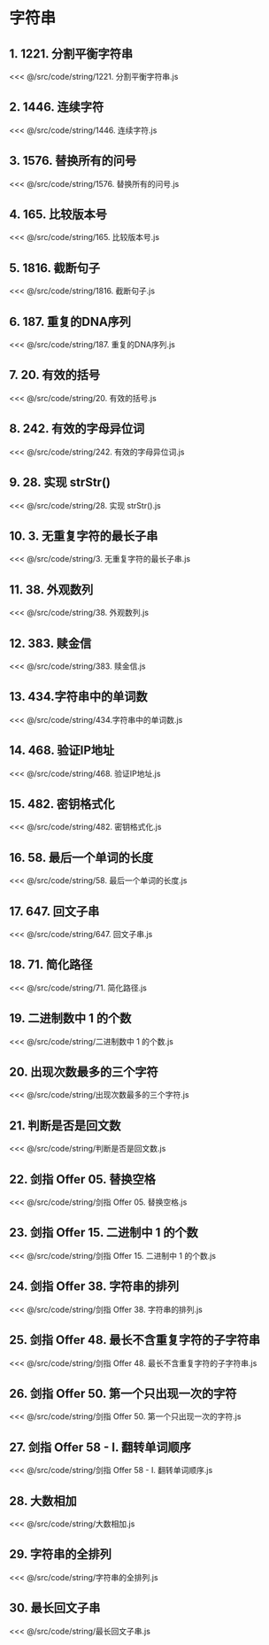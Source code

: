# 字符串

## 1. 1221. 分割平衡字符串

<<< @/src/code/string/1221. 分割平衡字符串.js

## 2. 1446. 连续字符

<<< @/src/code/string/1446. 连续字符.js

## 3. 1576. 替换所有的问号

<<< @/src/code/string/1576. 替换所有的问号.js

## 4. 165. 比较版本号

<<< @/src/code/string/165. 比较版本号.js

## 5. 1816. 截断句子

<<< @/src/code/string/1816. 截断句子.js

## 6. 187. 重复的DNA序列

<<< @/src/code/string/187. 重复的DNA序列.js

## 7. 20. 有效的括号

<<< @/src/code/string/20. 有效的括号.js

## 8. 242. 有效的字母异位词

<<< @/src/code/string/242. 有效的字母异位词.js

## 9. 28. 实现 strStr()

<<< @/src/code/string/28. 实现 strStr().js

## 10. 3. 无重复字符的最长子串

<<< @/src/code/string/3. 无重复字符的最长子串.js

## 11. 38. 外观数列

<<< @/src/code/string/38. 外观数列.js

## 12. 383. 赎金信

<<< @/src/code/string/383. 赎金信.js

## 13. 434.字符串中的单词数

<<< @/src/code/string/434.字符串中的单词数.js

## 14. 468. 验证IP地址

<<< @/src/code/string/468. 验证IP地址.js

## 15. 482. 密钥格式化

<<< @/src/code/string/482. 密钥格式化.js

## 16. 58. 最后一个单词的长度

<<< @/src/code/string/58. 最后一个单词的长度.js

## 17. 647. 回文子串

<<< @/src/code/string/647. 回文子串.js

## 18. 71. 简化路径

<<< @/src/code/string/71. 简化路径.js

## 19. 二进制数中 1 的个数

<<< @/src/code/string/二进制数中 1 的个数.js

## 20. 出现次数最多的三个字符

<<< @/src/code/string/出现次数最多的三个字符.js

## 21. 判断是否是回文数

<<< @/src/code/string/判断是否是回文数.js

## 22. 剑指 Offer 05. 替换空格

<<< @/src/code/string/剑指 Offer 05. 替换空格.js

## 23. 剑指 Offer 15. 二进制中 1 的个数

<<< @/src/code/string/剑指 Offer 15. 二进制中 1 的个数.js

## 24. 剑指 Offer 38. 字符串的排列

<<< @/src/code/string/剑指 Offer 38. 字符串的排列.js

## 25. 剑指 Offer 48. 最长不含重复字符的子字符串

<<< @/src/code/string/剑指 Offer 48. 最长不含重复字符的子字符串.js

## 26. 剑指 Offer 50. 第一个只出现一次的字符

<<< @/src/code/string/剑指 Offer 50. 第一个只出现一次的字符.js

## 27. 剑指 Offer 58 - I. 翻转单词顺序

<<< @/src/code/string/剑指 Offer 58 - I. 翻转单词顺序.js

## 28. 大数相加

<<< @/src/code/string/大数相加.js

## 29. 字符串的全排列

<<< @/src/code/string/字符串的全排列.js

## 30. 最长回文子串

<<< @/src/code/string/最长回文子串.js